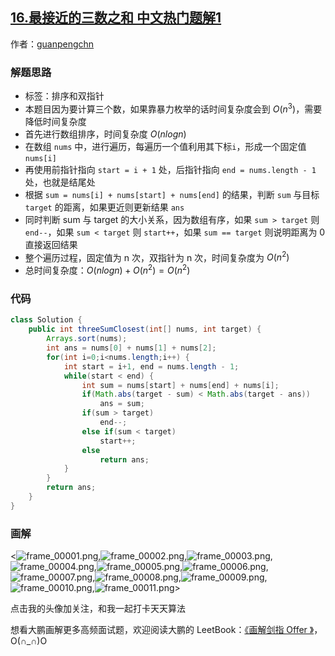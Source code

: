 ## [16.最接近的三数之和 中文热门题解1](https://leetcode.cn/problems/3sum-closest/solutions/100000/hua-jie-suan-fa-16-zui-jie-jin-de-san-shu-zhi-he-b)

作者：[guanpengchn](https://leetcode.cn/u/guanpengchn)

### 解题思路

- 标签：排序和双指针
- 本题目因为要计算三个数，如果靠暴力枚举的话时间复杂度会到 $O(n^3)$，需要降低时间复杂度
- 首先进行数组排序，时间复杂度 $O(nlogn)$
- 在数组 `nums` 中，进行遍历，每遍历一个值利用其下标`i`，形成一个固定值 `nums[i]`
- 再使用前指针指向 `start = i + 1` 处，后指针指向 `end = nums.length - 1` 处，也就是结尾处
- 根据 `sum = nums[i] + nums[start] + nums[end]` 的结果，判断 `sum` 与目标 `target` 的距离，如果更近则更新结果 `ans`
- 同时判断 sum 与 target 的大小关系，因为数组有序，如果 `sum > target` 则 `end--`，如果 `sum < target` 则 `start++`，如果 `sum == target` 则说明距离为 0 直接返回结果
- 整个遍历过程，固定值为 n 次，双指针为 n 次，时间复杂度为 $O(n^2)$
- 总时间复杂度：$O(nlogn) + O(n^2) = O(n^2)$


### 代码

```Java []
class Solution {
    public int threeSumClosest(int[] nums, int target) {
        Arrays.sort(nums);
        int ans = nums[0] + nums[1] + nums[2];
        for(int i=0;i<nums.length;i++) {
            int start = i+1, end = nums.length - 1;
            while(start < end) {
                int sum = nums[start] + nums[end] + nums[i];
                if(Math.abs(target - sum) < Math.abs(target - ans))
                    ans = sum;
                if(sum > target)
                    end--;
                else if(sum < target)
                    start++;
                else
                    return ans;
            }
        }
        return ans;
    }
}
```

### 画解



<![frame_00001.png](https://pic.leetcode-cn.com/d3216de50abb8ce2dcece780a824c7a42180c734ced696dd53d614441b0d301b-frame_00001.png),![frame_00002.png](https://pic.leetcode-cn.com/5a775414e381609ab1419029c5f3df63aee17fc8e71427b29f04a0ef70b7e324-frame_00002.png),![frame_00003.png](https://pic.leetcode-cn.com/0b10f105ad8673c7e64f830ea72ead5280de8ebfc06090946a36f5b91e0f404c-frame_00003.png),![frame_00004.png](https://pic.leetcode-cn.com/335bb15014528de4f6efae08f0a506106105eadba4d6a11a4aa1c1824d907368-frame_00004.png),![frame_00005.png](https://pic.leetcode-cn.com/b29c71bfa955e65598b0fdbfb1c335aab8d76578a003d515be0dca2d3027c9d3-frame_00005.png),![frame_00006.png](https://pic.leetcode-cn.com/0e073b44ec1bcec54fbc48babe3731ccbbaf52f2c5992719433260d660966c87-frame_00006.png),![frame_00007.png](https://pic.leetcode-cn.com/cf6d688f87a2143ccc780199e60e116053d2ed8d876a1ffc3fa5f5e89b11d0fc-frame_00007.png),![frame_00008.png](https://pic.leetcode-cn.com/6a0014fa3b9997da5fbc71f9a0adba92d508d44146977ac225def4e8d95dc0f1-frame_00008.png),![frame_00009.png](https://pic.leetcode-cn.com/e0c4c2da031de2527fa087ce65c4b7854561cf74df7ee4a3d04d28e30cf466c1-frame_00009.png),![frame_00010.png](https://pic.leetcode-cn.com/ca5ebe2852ae5d00e5f0bb91430cad671fb9ad5797ba98c682bad3abade99358-frame_00010.png),![frame_00011.png](https://pic.leetcode-cn.com/110005a9eb07792ef607b7e66f35b768a560efd78024fe50a178c156ed6f3787-frame_00011.png)>

点击我的头像加关注，和我一起打卡天天算法

想看大鹏画解更多高频面试题，欢迎阅读大鹏的 LeetBook：[《画解剑指 Offer 》](https://leetcode-cn.com/leetbook/detail/illustrate-lcof/)，O(∩_∩)O